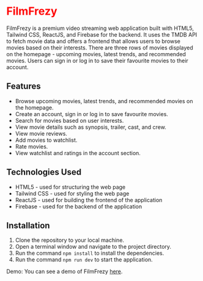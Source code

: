 
<h1 style="color: red" class="text-4xl font-bold text-center mb-8" >FilmFrezy</h1>
<p class="text-lg text-gray-700 mb-8">
  FilmFrezy is a premium video streaming web application built with HTML5, Tailwind CSS, ReactJS, and Firebase for the backend. It uses the TMDB API to fetch movie data and offers a frontend that allows users to browse movies based on their interests. There are three rows of movies displayed on the homepage - upcoming movies, latest trends, and recommended movies. Users can sign in or log in to save their favourite movies to their account.
</p>

<h2 class="text-2xl font-bold mb-4">Features</h2>
<ul class="list-disc list-inside mb-8">
  <li>Browse upcoming movies, latest trends, and recommended movies on the homepage.</li>
  <li>Create an account, sign in or log in to save favourite movies.</li>
  <li>Search for movies based on user interests.</li>
  <li>View movie details such as synopsis, trailer, cast, and crew.</li>
  <li>View movie reviews.</li>
  <li>Add movies to watchlist.</li>
  <li>Rate movies.</li>
  <li>View watchlist and ratings in the account section.</li>
</ul>

<h2 class="text-2xl font-bold mb-4">Technologies Used</h2>
<ul class="list-disc list-inside mb-8">
  <li>HTML5 - used for structuring the web page</li>
  <li>Tailwind CSS - used for styling the web page</li>
  <li>ReactJS - used for building the frontend of the application</li>
  <li>Firebase - used for the backend of the application</li>
</ul>

<h2 class="text-2xl font-bold mb-4">Installation</h2>
<ol class="list-decimal list-inside mb-8">
  <li>Clone the repository to your local machine.</li>
  <li>Open a terminal window and navigate to the project directory.</li>
  <li>Run the command <code>npm install</code> to install the dependencies.</li>
  <li>Run the command <code>npm run dev</code> to start the application.</li>
</ol>

<p class="text-lg text-gray-700 mb-8">
  Demo: You can see a demo of FilmFrezy <a href="#">here</a>.
</p>
